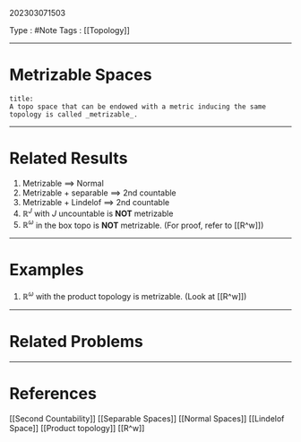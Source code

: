 202303071503

Type : #Note
Tags : [[Topology]]

---
# Metrizable Spaces
```ad-note
title:
A topo space that can be endowed with a metric inducing the same topology is called _metrizable_.
```

---
# Related Results
1) Metrizable $\implies$ Normal
2) Metrizable + separable $\implies$ 2nd countable
3) Metrizable + Lindelof $\implies$ 2nd countable
4) $\mathbb{R}^{J}$ with $J$ uncountable is **NOT** metrizable
5) $\mathbb{R}^{\omega}$ in the box topo is **NOT** metrizable. (For proof, refer to [[R^w]])

---
# Examples
1) $\mathbb{R}^{\omega}$ with the product topology is metrizable. (Look at [[R^w]])


---
# Related Problems


---
# References
[[Second Countability]]
[[Separable Spaces]]
[[Normal Spaces]]
[[Lindelof Space]]
[[Product topology]]
[[R^w]]